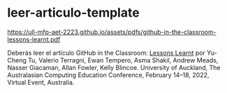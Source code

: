 # leer-articulo-template
https://ull-mfp-aet-2223.github.io/assets/pdfs/github-in-the-classroom-lessons-learnt.pdf



Deberás leer el artículo GitHub in the Classroom: [Lessons Learnt](https://ull-mfp-aet-2223.github.io/assets/pdfs/github-in-the-classroom-lessons-learnt.pdf) por Yu-Cheng Tu, Valerio Terragni, Ewan Tempero, Asma Shakil, Andrew Meads, Nasser Giacaman, Allan Fowler, Kelly Blincoe. University of Auckland, The Australasian Computing Education Conference, February 14–18, 2022, Virtual Event, Australia.
